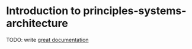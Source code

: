 # Introduction to principles-systems-architecture

TODO: write [great documentation](http://jacobian.org/writing/what-to-write/)
